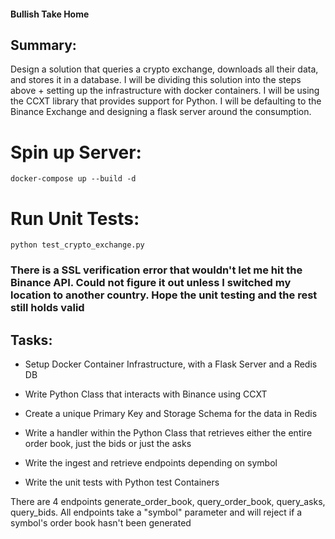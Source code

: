 #### Bullish Take Home

## Summary:
Design a solution that queries a crypto exchange, downloads all their data, and stores it in a database. I will be dividing this solution into the steps above + setting up the infrastructure with docker containers. I will be using the CCXT library that provides support for Python. I will be defaulting to the Binance Exchange and designing a flask server around the consumption.


# Spin up Server:
` docker-compose up --build -d `

# Run Unit Tests:
` python test_crypto_exchange.py `


### There is a SSL verification error that wouldn't let me hit the Binance API. Could not figure it out unless I switched my location to another country. Hope the unit testing and the rest still holds valid


## Tasks:

- Setup Docker Container Infrastructure, with a Flask Server and a Redis DB

- Write Python Class that interacts with Binance using CCXT 

- Create a unique Primary Key and Storage Schema for the data in Redis

- Write a handler within the Python Class that retrieves either the entire order book, just the bids or just the asks

- Write the ingest and retrieve endpoints depending on symbol

- Write the unit tests with Python test Containers

There are 4 endpoints generate_order_book, query_order_book, query_asks, query_bids. All endpoints take a "symbol" parameter and will reject if a symbol's order book hasn't been generated










